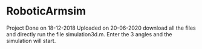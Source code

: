 # RoboticArmsim
Project Done on 18-12-2018
Uploaded on 20-06-2020
download all the files and directly run the file simulation3d.m. Enter the 3 angles and the simulation will start.

